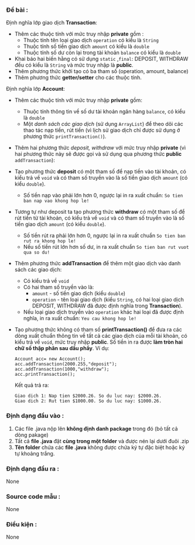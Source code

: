 ### Đề bài :

Định nghĩa lớp giao dịch **Transaction**:

- Thêm các thuộc tính với mức truy nhập **private** gồm :
    - Thuộc tính tên loại giao dịch `operation` có kiểu là `String`
    - Thuộc tính số tiền giao dịch `amount` có kiểu là `double`
    - Thuộc tính số dư còn lại trong tài khoản `balance` có kiểu là `double`
- Khai báo hai biến hằng có sử dụng `static` ,`final`: DEPOSIT, WITHDRAW đều có kiểu là `String` và mức truy nhập là **public**.
- Thêm phương thức khởi tạo có ba tham số (operation, amount, balance)
- Thêm phương thức **getter/setter** cho các thuộc tính.

Định nghĩa lớp **Account**:

- Thêm các thuộc tính với mức truy nhập **private** gồm:
    - Thuộc tính thông tin về số dư tài khoản ngân hàng `balance`, có kiểu là `double`
    - Một _danh sách các giao dịch_ (sử dụng `ArrayList`) để theo dõi các thao tác nạp tiền, rút tiền (vì lịch sử giao dịch chỉ được sử dụng ở phương thức `printTransaction()`). 
- Thêm hai phương thức _deposit, withdraw_ với mức truy nhập **private** (vì hai phương thức này sẽ được gọi và sử dụng qua phương thức **public** `addTransaction`):
- Tạo phương thức **deposit** có một tham số để nạp tiền vào tài khoản, có kiểu trả về `void` và có tham số truyền vào là số tiền giao dịch `amount` (có kiểu `double`).
    - Số tiền nạp vào phải lớn hơn 0, ngược lại in ra xuất chuẩn: `So tien ban nap vao khong hop le!`
- Tương tự như deposit ta tạo phương thức **withdraw** có một tham số để rút tiền từ tài khoản, có kiểu trả về `void` và có tham số truyền vào là số tiền giao dịch `amount` (có kiểu `double`).
    - Số tiền rút ra phải lớn hơn 0, ngược lại in ra xuất chuẩn `So tien ban rut ra khong hop le!`
    - Nếu số tiền rút lớn hơn số dư, in ra xuất chuẩn `So tien ban rut vuot qua so du!`
- Thêm phương thức **addTransaction** để thêm một giao dịch vào danh sách các giao dịch:
    - Có kiểu trả về `void`
    - Có hai tham số truyền vào là:
        - `amount` - số tiền giao dịch (kiểu `double`)
        - `operation` - tên loại giao dịch (kiểu `String`, có hai loại giao dịch DEPOSIT, WITHDRAW đã được định nghĩa trong **Transaction**).
    - Nếu loại giao dịch truyền vào `operation` khác hai loại đã được định nghĩa, in ra xuất chuẩn: `Yeu cau khong hop le!`
- Tạo phương thức không có tham số **printTransaction()** để đưa ra các dòng xuất chuẩn thông tin về tất cả các giao dịch của mỗi tài khoản, có kiểu trả về `void`, mức truy nhập **public**. Số tiền in ra được **làm tròn hai chữ số thập phân sau dấu phẩy**. Ví dụ: 

    ```
    Account acc= new Account();  
    acc.addTransaction(2000.255,"deposit");  
    acc.addTransaction(1000,"withdraw");  
    acc.printTransaction();
    ```

    Kết quả trả ra:
    
    ```
    Giao dich 1: Nap tien $2000.26. So du luc nay: $2000.26.
    Giao dich 2: Rut tien $1000.00. So du luc nay: $1000.26.
    ```

### Định dạng đầu vào :

1. Các file .java nộp lên **không định danh package** trong đó (bỏ tất cả dòng pakage)
2. Tất cả **file .java** đặt **cùng trong một folder** và được nén lại dưới đuôi .zip
3. **Tên folder** chứa các **file .java** không được chứa ký tự đặc biệt hoặc ký tự khoảng trắng.

### Định dạng đầu ra :

None

### Source code mẫu :

None

### Điều kiện :

None